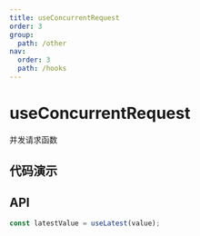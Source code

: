 ```yaml
---
title: useConcurrentRequest
order: 3
group:
  path: /other
nav:
  order: 3
  path: /hooks
---
```


# useConcurrentRequest

并发请求函数

## 代码演示

<!-- <code src='./demos/demo1.tsx' /> -->

## API

```typescript
const latestValue = useLatest(value);
```
